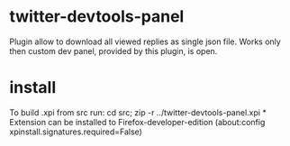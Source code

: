 # twitter-devtools-panel

Plugin allow to download all viewed replies as single json file. Works only then custom dev panel, provided by this plugin, is open.

# install 

To build .xpi from src run: cd src; zip -r ../twitter-devtools-panel.xpi * Extension can be installed to Firefox-developer-edition (about:config xpinstall.signatures.required=False)
